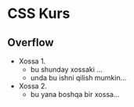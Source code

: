 # CSS Kurs

## Overflow

-   Xossa 1.
    -   bu shunday xossaki ...
    -   unda bu ishni qilish mumkin...
-   Xossa 2.
    -   bu yana boshqa bir xossa...
